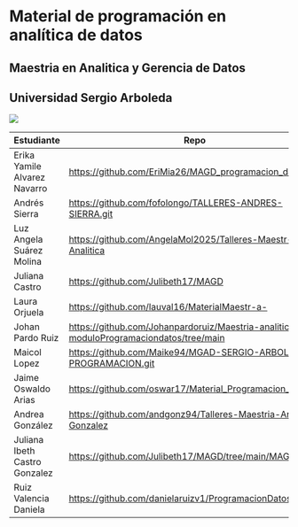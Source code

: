 # Material de programación en analítica de datos
## Maestria en Analitica y Gerencia de Datos
## Universidad Sergio Arboleda

<img src="https://encrypted-tbn0.gstatic.com/images?q=tbn:ANd9GcS96-_VunWq1JsXGB67hI70JrXPw7_mMrPm0nObI-RzwrkiRNiB-EnyooiGcIK-sw8zGP0&usqp=CAU">

| Estudiante | Repo |
| ------ | ----------- |
| Erika Yamile Alvarez Navarro | https://github.com/EriMia26/MAGD_programacion_datos.git |
| Andrés Sierra | https://github.com/fofolongo/TALLERES-ANDRES-SIERRA.git |
| Luz Angela Suárez Molina  | https://github.com/AngelaMol2025/Talleres-Maestr-a-Analitica |
| Juliana Castro | https://github.com/Julibeth17/MAGD |
| Laura Orjuela | https://github.com/lauval16/MaterialMaestr-a- |
| Johan Pardo Ruiz | https://github.com/Johanpardoruiz/Maestria-analitica-moduloProgramaciondatos/tree/main |
| Maicol Lopez | https://github.com/Maike94/MGAD-SERGIO-ARBOLEDA-PROGRAMACION.git |
| Jaime Oswaldo Arias | https://github.com/oswar17/Material_Programacion_USA.git |
| Andrea González | https://github.com/andgonz94/Talleres-Maestria-Andrea-Gonzalez |
| Juliana Ibeth Castro Gonzalez | https://github.com/Julibeth17/MAGD/tree/main/MAGD |
| Ruiz Valencia Daniela  | https://github.com/danielaruizv1/ProgramacionDatos |
